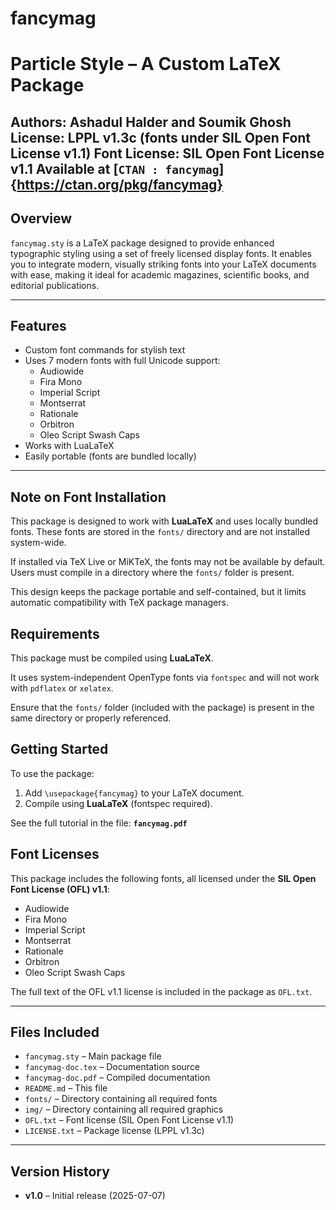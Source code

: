 # fancymag

# Particle Style – A Custom LaTeX Package

**Authors:** Ashadul Halder and Soumik Ghosh  
**License:** LPPL v1.3c (fonts under SIL Open Font License v1.1)
**Font License:** SIL Open Font License v1.1
Available at [`CTAN : fancymag`]{https://ctan.org/pkg/fancymag}
---

## Overview

`fancymag.sty` is a LaTeX package designed to provide enhanced typographic styling using a set of freely licensed display fonts. It enables you to integrate modern, visually striking fonts into your LaTeX documents with ease, making it ideal for academic magazines, scientific books, and editorial publications.

---

## Features

- Custom font commands for stylish text
- Uses 7 modern fonts with full Unicode support:
  - Audiowide
  - Fira Mono
  - Imperial Script
  - Montserrat
  - Rationale
  - Orbitron
  - Oleo Script Swash Caps
- Works with LuaLaTeX
- Easily portable (fonts are bundled locally)

---

## Note on Font Installation

This package is designed to work with **LuaLaTeX** and uses locally bundled fonts. These fonts are stored in the `fonts/` directory and are not installed system-wide.

If installed via TeX Live or MiKTeX, the fonts may not be available by default. Users must compile in a directory where the `fonts/` folder is present.

This design keeps the package portable and self-contained, but it limits automatic compatibility with TeX package managers.

## Requirements

This package must be compiled using **LuaLaTeX**.

It uses system-independent OpenType fonts via `fontspec` and will not work with `pdflatex` or `xelatex`.

Ensure that the `fonts/` folder (included with the package) is present in the same directory or properly referenced.


## Getting Started

To use the package:

1. Add `\usepackage{fancymag}` to your LaTeX document.
2. Compile using **LuaLaTeX** (fontspec required).

See the full tutorial in the file: **`fancymag.pdf`**

## Font Licenses

This package includes the following fonts, all licensed under the **SIL Open Font License (OFL) v1.1**:

  - Audiowide
  - Fira Mono
  - Imperial Script
  - Montserrat
  - Rationale
  - Orbitron
  - Oleo Script Swash Caps

The full text of the OFL v1.1 license is included in the package as `OFL.txt`.

---

## Files Included

- `fancymag.sty` – Main package file
- `fancymag-doc.tex` – Documentation source
- `fancymag-doc.pdf` – Compiled documentation
- `README.md` – This file
- `fonts/` – Directory containing all required fonts
- `img/` – Directory containing all required graphics
- `OFL.txt` – Font license (SIL Open Font License v1.1)
- `LICENSE.txt` – Package license (LPPL v1.3c)

---

## Version History

- **v1.0** – Initial release (2025-07-07)
